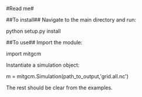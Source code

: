 #Read me#

##To install##
Navigate to the main directory and run:

python setup.py install


##To use##
Import the module:

import mitgcm

Instantiate a simulation object:

m = mitgcm.Simulation(path_to_output,'grid.all.nc')


The rest should be clear from the examples.
